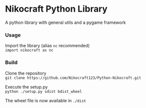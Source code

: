 # Nikocraft Python Library
A python library with general utils and a pygame framework

### Usage
Import the library (alias `nc` recommended) \
`import nikocraft as nc`

### Build

Clone the repository \
`git clone https://github.com/Nikocraft123/Python-Nikocraft.git`

Execute the setup.py \
`python ./setup.py sdist bdist_wheel`

The wheel file is now available in `./dist`
